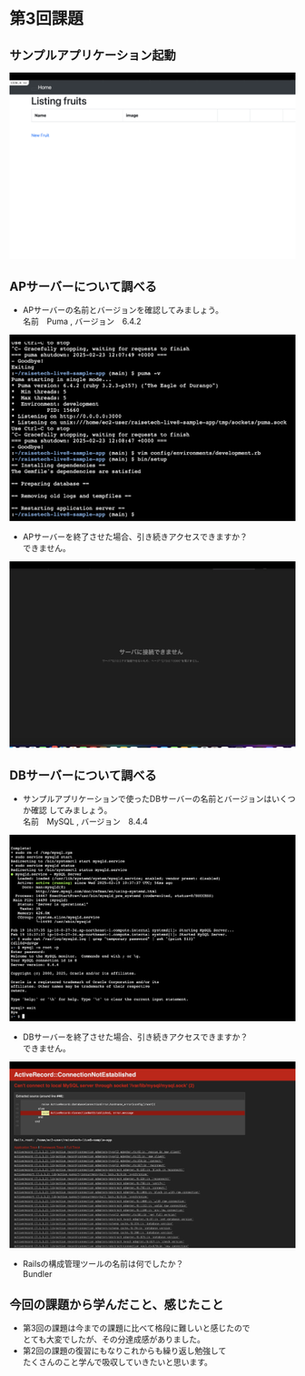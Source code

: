 # 第3回課題


## サンプルアプリケーション起動

![サンプルアプリケーション](サンプルアプリケーション.png)


## APサーバーについて調べる

* APサーバーの名前とバージョンを確認してみましょう。  
  名前　Puma , バージョン　6.4.2  

![APサーバー名前、バージョン](APサーバー名前、バージョン.png)

* APサーバーを終了させた場合、引き続きアクセスできますか？  
  できません。 

![APサーバー終了](APサーバー終了.png)


## DBサーバーについて調べる

* サンプルアプリケーションで使ったDBサーバーの名前とバージョンはいくつか確認
してみましょう。  
  名前　MySQL , バージョン　8.4.4

![DBサーバー名前、バージョン](DBサーバー名前、バージョン.png)

* DBサーバーを終了させた場合、引き続きアクセスできますか？  
  できません。

![DBサーバー終了](DBサーバー終了.png)

* Railsの構成管理ツールの名前は何でしたか？  
  Bundler


## 今回の課題から学んだこと、感じたこと
* 第3回の課題は今までの課題に比べて格段に難しいと感じたので  
とても大変でしたが、その分達成感がありました。
* 第2回の課題の復習にもなりこれからも繰り返し勉強して  
たくさんのこと学んで吸収していきたいと思います。

